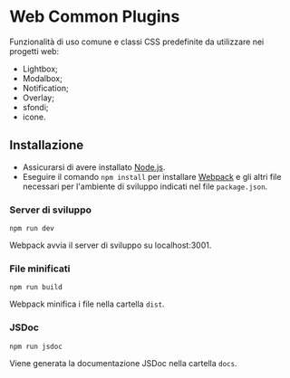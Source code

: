 # Web Common Plugins

Funzionalità di uso comune e classi CSS predefinite da utilizzare nei progetti web:
- Lightbox;
- Modalbox;
- Notification;
- Overlay;
- sfondi;
- icone.

## Installazione

- Assicurarsi di avere installato [Node.js](http://nodejs.org/).
- Eseguire il comando `npm install` per installare [Webpack](https://webpack.js.org/guides/installation/#root) e gli altri file necessari per l'ambiente di sviluppo indicati nel file `package.json`.

### Server di sviluppo

```
npm run dev
```

Webpack avvia il server di sviluppo su localhost:3001.

### File minificati

```
npm run build
```

Webpack minifica i file nella cartella `dist`.

### JSDoc

```
npm run jsdoc
```

Viene generata la documentazione JSDoc nella cartella `docs`.
